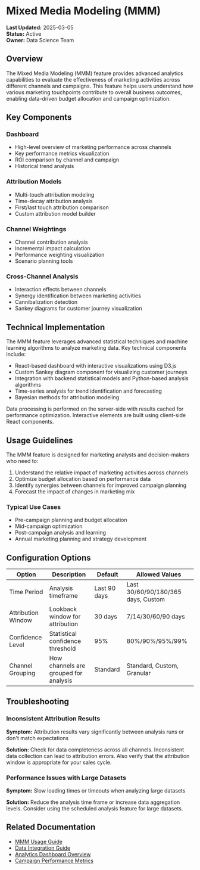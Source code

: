 # Mixed Media Modeling (MMM)

**Last Updated:** 2025-03-05  
**Status:** Active  
**Owner:** Data Science Team

## Overview

The Mixed Media Modeling (MMM) feature provides advanced analytics capabilities to evaluate the effectiveness of marketing activities across different channels and campaigns. This feature helps users understand how various marketing touchpoints contribute to overall business outcomes, enabling data-driven budget allocation and campaign optimization.

## Key Components

### Dashboard

- High-level overview of marketing performance across channels
- Key performance metrics visualization
- ROI comparison by channel and campaign
- Historical trend analysis

### Attribution Models

- Multi-touch attribution modeling
- Time-decay attribution analysis
- First/last touch attribution comparison
- Custom attribution model builder

### Channel Weightings

- Channel contribution analysis
- Incremental impact calculation
- Performance weighting visualization
- Scenario planning tools

### Cross-Channel Analysis

- Interaction effects between channels
- Synergy identification between marketing activities
- Cannibalization detection
- Sankey diagrams for customer journey visualization

## Technical Implementation

The MMM feature leverages advanced statistical techniques and machine learning algorithms to analyze marketing data. Key technical components include:

- React-based dashboard with interactive visualizations using D3.js
- Custom Sankey diagram component for visualizing customer journeys
- Integration with backend statistical models and Python-based analysis algorithms
- Time-series analysis for trend identification and forecasting
- Bayesian methods for attribution modeling

Data processing is performed on the server-side with results cached for performance optimization. Interactive elements are built using client-side React components.

## Usage Guidelines

The MMM feature is designed for marketing analysts and decision-makers who need to:

1. Understand the relative impact of marketing activities across channels
2. Optimize budget allocation based on performance data
3. Identify synergies between channels for improved campaign planning
4. Forecast the impact of changes in marketing mix

### Typical Use Cases

- Pre-campaign planning and budget allocation
- Mid-campaign optimization
- Post-campaign analysis and learning
- Annual marketing planning and strategy development

## Configuration Options

| Option             | Description                           | Default      | Allowed Values                     |
| ------------------ | ------------------------------------- | ------------ | ---------------------------------- |
| Time Period        | Analysis timeframe                    | Last 90 days | Last 30/60/90/180/365 days, Custom |
| Attribution Window | Lookback window for attribution       | 30 days      | 7/14/30/60/90 days                 |
| Confidence Level   | Statistical confidence threshold      | 95%          | 80%/90%/95%/99%                    |
| Channel Grouping   | How channels are grouped for analysis | Standard     | Standard, Custom, Granular         |

## Troubleshooting

### Inconsistent Attribution Results

**Symptom:** Attribution results vary significantly between analysis runs or don't match expectations

**Solution:** Check for data completeness across all channels. Inconsistent data collection can lead to attribution errors. Also verify that the attribution window is appropriate for your sales cycle.

### Performance Issues with Large Datasets

**Symptom:** Slow loading times or timeouts when analyzing large datasets

**Solution:** Reduce the analysis time frame or increase data aggregation levels. Consider using the scheduled analysis feature for large datasets.

## Related Documentation

- [MMM Usage Guide](./usage.md)
- [Data Integration Guide](../../features-backend/apis/overview.md)
- [Analytics Dashboard Overview](../dashboard/overview.md)
- [Campaign Performance Metrics](../campaign-wizard/overview.md)
